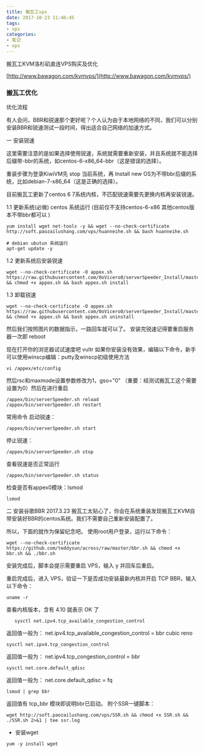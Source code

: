 ```yaml
---
title: 搬瓦工vps
date: 2017-10-23 11:46:45
tags:
- vps
categories:
- 笔记
- vps
---
```


搬瓦工KVM洛杉矶直连VPS购买及优化

[http://www.bawagon.com/kvmvps/](http://www.bawagon.com/kvmvps/)

### 搬瓦工优化

<!--more-->

优化流程

有人会问，BBR和锐速那个更好呢？个人认为由于本地网络的不同，我们可以分别安装BBR和锐速测试一段时间，得出适合自己网络的加速方式。

一 安装锐速

这里需要注意的是如果选择使用锐速，系统就需要重新安装，并且系统就不能选择后缀带-bbr的系统，如centos-6-x86_64-bbr（这是错误的选择）。 

重装步骤为登录KiwiVM先 stop 当前系统，再 Install new OS为不带bbr后缀的系统，比如debian-7-x86_64（这是正确的选择）。

目前搬瓦工更新了centos 6 7系统内核，不匹配锐速需要先更换内核再安装锐速。

 
1.1 更新系统(必做)
centos 系统运行 (目前仅不支持centos-6-x86 其他centos版本不带bbr都可以 )
```
yum install wget net-tools -y && wget --no-check-certificate http://soft.paozailushang.com/vps/huanneihe.sh && bash huanneihe.sh

# debian ubutun 系统运行
apt-get update -y
```

1.2  更新系统后安装锐速
```
wget --no-check-certificate -O appex.sh https://raw.githubusercontent.com/0oVicero0/serverSpeeder_Install/master/appex.sh && chmod +x appex.sh && bash appex.sh install
```
 
1.3  卸载锐速
```
wget --no-check-certificate -O appex.sh https://raw.githubusercontent.com/0oVicero0/serverSpeeder_Install/master/appex.sh && chmod +x appex.sh && bash appex.sh uninstall
```

然后我们按照图片的数据指示，一路回车就可以了。 安装完锐速记得要重启服务器一次即 reboot

现在打开你的浏览器试试速度吧
vultr
如果你安装没有效果，编辑以下命令，新手可以使用winscp编辑：putty及winscp初级使用方法
```
vi /appex/etc/config
```
然后rsc和maxmode设置参数修改为1，gso="0" （重要：经测试搬瓦工这个需要设置为0）然后在进行重启
```
/appex/bin/serverSpeeder.sh reload
/appex/bin/serverSpeeder.sh restart
```
常用命令
启动锐速：
```
/appex/bin/serverSpeeder.sh start
```
停止锐速：
```
/appex/bin/serverSpeeder.sh stop
```
查看锐速是否正常运行
```
/appex/bin/serverSpeeder.sh status
```
检查是否有appex0模块：lsmod
```
lsmod
```

二 安装谷歌BBR
2017.3.23 搬瓦工太贴心了，你会在系统重装发现搬瓦工KVM自带安装好BBR的centos系统。我们不需要自己重新安装配置了。


所以，下面的就作为保留纪念吧。
使用root用户登录，运行以下命令：
```
wget --no-check-certificate https://github.com/teddysun/across/raw/master/bbr.sh && chmod +x bbr.sh && ./bbr.sh
```
安装完成后，脚本会提示需要重启 VPS，输入 y 并回车后重启。

重启完成后，进入 VPS，验证一下是否成功安装最新内核并开启 TCP BBR，输入以下命令：
```
uname -r
```
查看内核版本，含有 4.10 就表示 OK 了
```
   sysctl net.ipv4.tcp_available_congestion_control
   ```
返回值一般为：
net.ipv4.tcp_available_congestion_control = bbr cubic reno
 ```
sysctl net.ipv4.tcp_congestion_control
```
返回值一般为：
net.ipv4.tcp_congestion_control = bbr
 ```
sysctl net.core.default_qdisc
```
返回值一般为：
net.core.default_qdisc = fq
 
 ```
lsmod | grep bbr
```
返回值有 tcp_bbr 模块即说明bbr已启动。
附个SSR一键脚本：
```
wget http://soft.paozailushang.com/vps/SSR.sh && chmod +x SSR.sh && ./SSR.sh 2>&1 | tee ssr.log
 ```
 
 - 安装wget
```
yum -y install wget
```